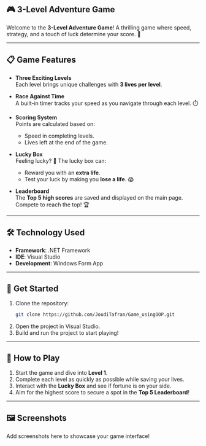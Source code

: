 ## 🎮 3-Level Adventure Game

Welcome to the **3-Level Adventure Game**! A thrilling game where speed, strategy, and a touch of luck determine your score. 🚀  

---

## 📋 Game Features

- **Three Exciting Levels**  
  Each level brings unique challenges with **3 lives per level**.  

- **Race Against Time**  
  A built-in timer tracks your speed as you navigate through each level. ⏱️  

- **Scoring System**  
  Points are calculated based on:  
  - Speed in completing levels.  
  - Lives left at the end of the game.  

- **Lucky Box**  
  Feeling lucky? 🎁 The lucky box can:  
  - Reward you with an **extra life**.  
  - Test your luck by making you **lose a life**. 😱  

- **Leaderboard**  
  The **Top 5 high scores** are saved and displayed on the main page. Compete to reach the top! 🏆  

---

## 🛠️ Technology Used

- **Framework**: .NET Framework  
- **IDE**: Visual Studio  
- **Development**: Windows Form App  

---

## 🚀 Get Started

1. Clone the repository:  
   ```bash
   git clone https://github.com/JoudiTafran/Game_usingOOP.git
2. Open the project in Visual Studio.
3. Build and run the project to start playing!

---

## 🎯 How to Play

1. Start the game and dive into **Level 1**.  
2. Complete each level as quickly as possible while saving your lives.  
3. Interact with the **Lucky Box** and see if fortune is on your side.  
4. Aim for the highest score to secure a spot in the **Top 5 Leaderboard**!  

---

## 🖼️ Screenshots
Add screenshots here to showcase your game interface!
